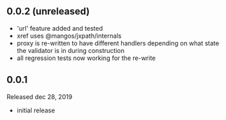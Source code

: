 ##  0.0.2 (unreleased)
- 'url' feature added and tested
- xref uses @mangos/jxpath/internals
- proxy is re-written to have different handlers depending on what state the validator is in during construction
- all regression tests now working for the re-write

## 0.0.1

Released dec 28, 2019
 - initial release